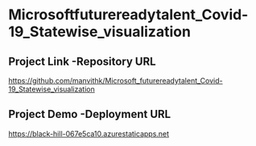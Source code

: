 # Microsoftfuturereadytalent_Covid-19_Statewise_visualization

## Project Link -Repository URL
https://github.com/manvithk/Microsoft_futurereadytalent_Covid-19_Statewise_visualization
## Project Demo -Deployment URL
https://black-hill-067e5ca10.azurestaticapps.net
